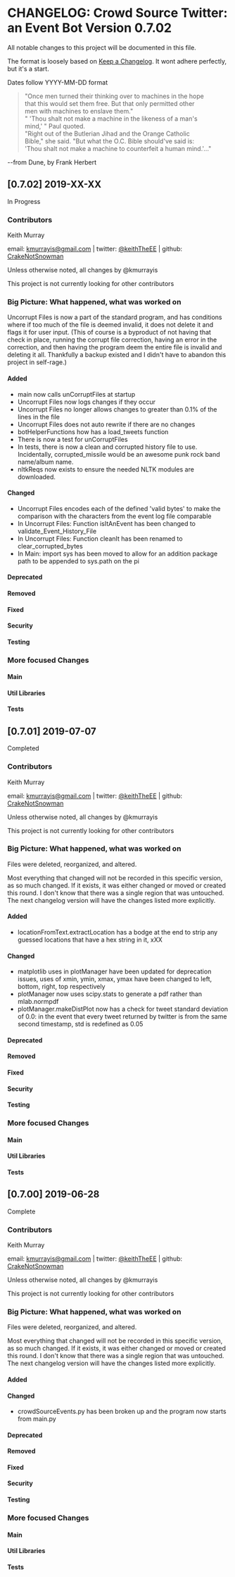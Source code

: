 

# CHANGELOG: Crowd Source Twitter: an Event Bot Version 0.7.02
All notable changes to this project will be documented in this file.

The format is loosely based on [Keep a Changelog](http://keepachangelog.com/en/1.0.0/).
It wont adhere perfectly, but it's a start. 

Dates follow YYYY-MM-DD format


 > "Once men turned their thinking over to machines in the hope      
 >  that this would set them free. But that only permitted other     
 >  men with machines to enslave them."                              
 > " 'Thou shalt not make a machine in the likeness of a man's       
 >  mind,' " Paul quoted.                                            
 > "Right out of the Butlerian Jihad and the Orange Catholic         
 >  Bible," she said. "But what the O.C. Bible should've said is:    
 >  'Thou shalt not make a machine to counterfeit a human mind.'..." 
 >                                                                   
   --from Dune, by Frank Herbert     


## [0.7.02] 2019-XX-XX
In Progress

### Contributors
Keith Murray

email: kmurrayis@gmail.com |
twitter: [@keithTheEE](https://twitter.com/keithTheEE) |
github: [CrakeNotSnowman](https://github.com/CrakeNotSnowman)

Unless otherwise noted, all changes by @kmurrayis

This project is not currently looking for other contributors

### Big Picture: What happened, what was worked on

Uncorrupt Files is now a part of the standard program, and has conditions where if too much of the file is deemed invalid, it does not delete it and flags it for user input. (This of course is a byproduct of not having that check in place, running the corrupt file correction, having an error in the correction, and then having the program deem the entire file is invalid and deleting it all. Thankfully a backup existed and I didn't have to abandon this project in self-rage.)

#### Added
 - main now calls unCorruptFiles at startup
 - Uncorrupt Files now logs changes if they occur
 - Uncorrupt Files no longer allows changes to greater than 0.1% of the lines in the file
 - Uncorrupt Files does not auto rewrite if there are no changes
 - botHelperFunctions how has a load_tweets function 
 - There is now a test for unCorruptFiles
 - In tests, there is now a clean and corrupted history file to use. Incidentally, corrupted_missile would be an awesome punk rock band name/album name.
 - nltkReqs now exists to ensure the needed NLTK modules are downloaded.
#### Changed
 - Uncorrupt Files encodes each of the defined 'valid bytes' to make the comparison with the characters from the event log file comparable 
 - In Uncorrupt Files: Function isItAnEvent has been changed to validate_Event_History_File
 - In Uncorrupt Files: Function cleanIt has been renamed to clear_corrupted_bytes
 - In Main: import sys has been moved to allow for an addition package path to be appended to sys.path on the pi
#### Deprecated
#### Removed
#### Fixed
#### Security
#### Testing

### More focused Changes
#### Main
#### Util Libraries
#### Tests 


## [0.7.01] 2019-07-07
Completed

### Contributors
Keith Murray

email: kmurrayis@gmail.com |
twitter: [@keithTheEE](https://twitter.com/keithTheEE) |
github: [CrakeNotSnowman](https://github.com/CrakeNotSnowman)

Unless otherwise noted, all changes by @kmurrayis

This project is not currently looking for other contributors

### Big Picture: What happened, what was worked on
Files were deleted, reorganized, and altered. 

Most everything that changed will not be recorded in this specific version, as so much changed. If it exists, it was either changed or moved or created this round. I don't know that there was a single region that was untouched. The next changelog version will have the changes listed more explicitly. 

#### Added
 - locationFromText.extractLocation has a bodge at the end to strip any guessed locations that have a hex string in it, xXX
#### Changed
 - matplotlib uses in plotManager have been updated for deprecation issues, uses of xmin, ymin, xmax, ymax have been changed to left, bottom, right, top respectively 
 - plotManager now uses scipy.stats to generate a pdf rather than mlab.normpdf
 - plotManager.makeDistPlot now has a check for tweet standard deviation of 0.0: in the event that every tweet returned by twitter is from the same second timestamp, std is redefined as 0.05
#### Deprecated
#### Removed
#### Fixed
#### Security
#### Testing

### More focused Changes
#### Main
#### Util Libraries
#### Tests 


## [0.7.00] 2019-06-28
Complete

### Contributors
Keith Murray

email: kmurrayis@gmail.com |
twitter: [@keithTheEE](https://twitter.com/keithTheEE) |
github: [CrakeNotSnowman](https://github.com/CrakeNotSnowman)

Unless otherwise noted, all changes by @kmurrayis

This project is not currently looking for other contributors

### Big Picture: What happened, what was worked on
Files were deleted, reorganized, and altered. 

Most everything that changed will not be recorded in this specific version, as so much changed. If it exists, it was either changed or moved or created this round. I don't know that there was a single region that was untouched. The next changelog version will have the changes listed more explicitly. 

#### Added
#### Changed
 - crowdSourceEvents.py has been broken up and the program now starts from main.py 
#### Deprecated
#### Removed
#### Fixed
#### Security
#### Testing

### More focused Changes
#### Main
#### Util Libraries
#### Tests 



